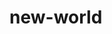 # new-world
<html>
  <head>
  <title> new world </title> 
  </head>
  <body>
   
   </body>
   </html>
    
